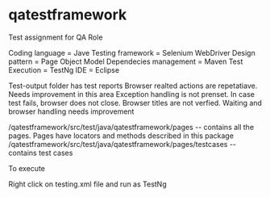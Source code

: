 # qatestframework
Test assignment for QA Role

Coding language = Jave
Testing framework = Selenium WebDriver
Design pattern = Page Object Model 
Dependecies management = Maven 
Test Execution = TestNg
IDE = Eclipse


Test-output folder has test reports
Browser realted actions are repetatiave. Needs improvement in this area
Exception handling is not prenset. In case test fails, browser does not close. Browser titles are not verfied.
Waiting and browser handling needs improvement 

/qatestframework/src/test/java/qatestframework/pages -- contains all the pages. Pages have locators and methods described in this package
/qatestframework/src/test/java/qatestframework/pages/testcases -- contains test cases

To execute

Right click on testing.xml file and run as TestNg

